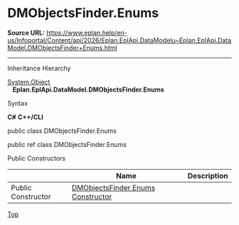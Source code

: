 # DMObjectsFinder.Enums

**Source URL:** https://www.eplan.help/en-us/Infoportal/Content/api/2026/Eplan.EplApi.DataModelu~Eplan.EplApi.DataModel.DMObjectsFinder+Enums.html

---

Inheritance Hierarchy

[System.Object](#)  
   **Eplan.EplApi.DataModel.DMObjectsFinder.Enums**

Syntax

**C#**
**C++/CLI**


public class DMObjectsFinder.Enums

public ref class DMObjectsFinder.Enums

Public Constructors

|  | Name | Description |
| --- | --- | --- |
| Public Constructor | [DMObjectsFinder.Enums Constructor](Eplan.EplApi.DataModelu~Eplan.EplApi.DataModel.DMObjectsFinder+Enums~_ctor.html) |  |

[Top](#top)
